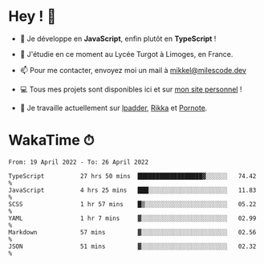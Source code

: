 # Hey ! 🌃

- 🔭 Je développe en **JavaScript**, enfin plutôt en **TypeScript** !

- 🌱 J'étudie en ce moment au Lycée Turgot à Limoges, en France.

- 📫 Pour me contacter, envoyez moi un mail à <a href="mailto:mikkel@milescode.dev">mikkel@milescode.dev</a>

- 💻 Tous mes projets sont disponibles ici et sur <a href="https://www.vexcited.ml">mon site personnel</a> !

- 👀 Je travaille actuellement sur [lpadder](https://github.com/Vexcited/lpadder), [Rikka](https://github.com/Vexcited/Rikka) et [Pornote](https://github.com/Vexcited/Pornote).

# WakaTime ⏱

<!--START_SECTION:waka-->

```text
From: 19 April 2022 - To: 26 April 2022

TypeScript          27 hrs 50 mins  ██████████████████▓░░░░░░   74.42 %
JavaScript          4 hrs 25 mins   ███░░░░░░░░░░░░░░░░░░░░░░   11.83 %
SCSS                1 hr 57 mins    █▒░░░░░░░░░░░░░░░░░░░░░░░   05.22 %
YAML                1 hr 7 mins     ▓░░░░░░░░░░░░░░░░░░░░░░░░   02.99 %
Markdown            57 mins         ▓░░░░░░░░░░░░░░░░░░░░░░░░   02.56 %
JSON                51 mins         ▓░░░░░░░░░░░░░░░░░░░░░░░░   02.32 %
```

<!--END_SECTION:waka-->
